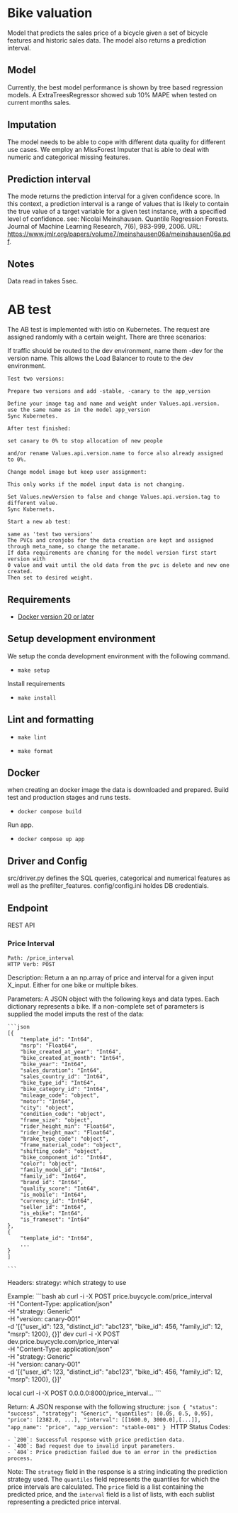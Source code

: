 # Bike valuation

Model that predicts the sales price of a bicycle given a set of bicycle features and historic sales data.
The model also returns a prediction interval.

## Model
Currently, the best model performance is shown by tree based regression  models.
A ExtraTreesRegressor showed sub 10% MAPE when tested on current months sales.

## Imputation
The model needs to be able to cope with different data quality for different use cases. We employ an MissForest Imputer that is able to deal with numeric and categorical missing features.

## Prediction interval
The mode returns the prediction interval for a given confidence score.
In this context, a prediction interval is a range of values that is likely to contain the true value of a target variable for a given test instance, with a specified level of confidence.
see: Nicolai Meinshausen. Quantile Regression Forests. Journal of Machine Learning Research, 7(6), 983-999, 2006. URL: https://www.jmlr.org/papers/volume7/meinshausen06a/meinshausen06a.pdf.

## Notes

Data read in takes 5sec.

# AB test

The AB test is implemented with istio on Kubernetes. The request are assigned randomly with a certain weight.
There are three scenarios:

If traffic should be routed to the dev environment, name them -dev for the version name.
This allows the Load Balancer to route to the dev environment.

    Test two versions:

    Prepare two versions and add -stable, -canary to the app_version

    Define your image tag and name and weight under Values.api.version.
    use the same name as in the model app_version
    Sync Kubernetes.

    After test finished:

    set canary to 0% to stop allocation of new people

    and/or rename Values.api.version.name to force also already assigned to 0%.

    Change model image but keep user assignment:

    This only works if the model input data is not changing.

    Set Values.newVersion to false and change Values.api.version.tag to different value.
    Sync Kubernets.

    Start a new ab test:

    same as 'test two versions'
    The PVCs and cronjobs for the data creation are kept and assigned through meta_name, so change the metaname.
    If data requirements are chaning for the model version first start version with
    0 value and wait until the old data from the pvc is delete and new one created.
    Then set to desired weight.



## Requirements

* [Docker version 20 or later](https://docs.docker.com/install/#support)

## Setup development environment

We setup the conda development environment with the following command.

- `make setup`

Install requirements

- `make install`

## Lint and formatting

- `make lint`

- `make format`


## Docker

when creating an docker image the data is downloaded and prepared. Build test and production stages and runs tests.

- `docker compose build`

Run app.

- `docker compose up app`


## Driver and Config

src/driver.py defines the SQL queries, categorical and numerical features as well as the prefilter_features.
config/config.ini holdes DB credentials.

## Endpoint

REST API

### Price Interval

	Path: /price_interval
	HTTP Verb: POST

Description: Return a an np.array of price and interval for a given input X_input. Either for one bike or multiple bikes.

Parameters:
    A JSON object with the following keys and data types. Each dictionary represents a bike.
    If a non-complete set of parameters is supplied the model imputs the rest of the data:

    ```json
    [{
        "template_id": "Int64",
        "msrp": "Float64",
        "bike_created_at_year": "Int64",
        "bike_created_at_month": "Int64",
        "bike_year": "Int64",
        "sales_duration": "Int64",
        "sales_country_id": "Int64",
        "bike_type_id": "Int64",
        "bike_category_id": "Int64",
        "mileage_code": "object",
        "motor": "Int64",
        "city": "object",
        "condition_code": "object",
        "frame_size": "object",
        "rider_height_min": "Float64",
        "rider_height_max": "Float64",
        "brake_type_code": "object",
        "frame_material_code": "object",
        "shifting_code": "object",
        "bike_component_id": "Int64",
        "color": "object",
        "family_model_id": "Int64",
        "family_id": "Int64",
        "brand_id": "Int64",
        "quality_score": "Int64",
        "is_mobile": "Int64",
        "currency_id": "Int64",
        "seller_id": "Int64",
        "is_ebike": "Int64",
        "is_frameset": "Int64"
    },
    {
        "template_id": "Int64",
        ...
    }
    ]

    ```
Headers:
    strategy: which strategy to use

Example:
    ```bash
ab
    curl -i -X POST price.buycycle.com/price_interval \
        -H "Content-Type: application/json" \
        -H "strategy: Generic" \
        -H "version: canary-001" \
        -d '[{"user_id": 123, "distinct_id": "abc123", "bike_id": 456, "family_id": 12, "msrp": 1200}, {}]'
dev
    curl -i -X POST dev.price.buycycle.com/price_interval \
        -H "Content-Type: application/json" \
        -H "strategy: Generic" \
        -H "version: canary-001" \
        -d '[{"user_id": 123, "distinct_id": "abc123", "bike_id": 456, "family_id": 12, "msrp": 1200}, {}]'


local
    curl -i -X POST 0.0.0.0:8000/price_interval...
    ```

Return:
    A JSON response with the following structure:
    ```json
    {
        "status": "success",
        "strategy": "Generic",
        "quantiles": [0.05, 0.5, 0.95],
        "price": [2382.0, ...],
        "interval": [[1600.0, 3000.0],[...]],
        "app_name": "price",
        "app_version": "stable-001"
    }
    ```
HTTP Status Codes:

    - `200`: Successful response with price prediction data.
    - `400`: Bad request due to invalid input parameters.
    - `404`: Price prediction failed due to an error in the prediction process.
Note: The `strategy` field in the response is a string indicating the prediction strategy used. The `quantiles` field represents the quantiles for which the price intervals are calculated. The `price` field is a list containing the predicted price, and the `interval` field is a list of lists, with each sublist representing a predicted price interval.
